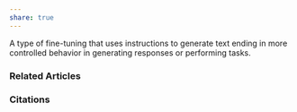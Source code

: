```yaml
---
share: true
---
```


A type of fine-tuning that uses instructions to generate text ending in more controlled behavior in generating responses or performing tasks.

### Related Articles

### Citations
